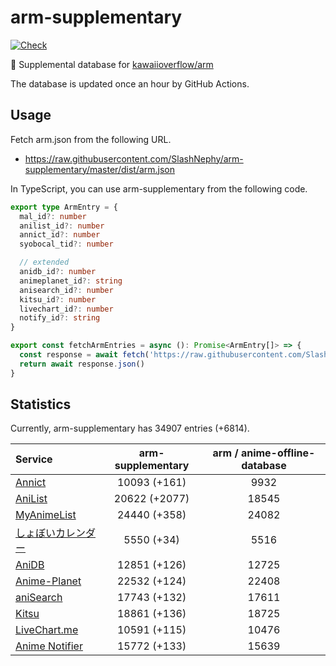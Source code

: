 # arm-supplementary

[![Check](https://github.com/SlashNephy/arm-supplementary/actions/workflows/check-node.yml/badge.svg)](https://github.com/SlashNephy/arm-supplementary/actions/workflows/check-node.yml)

💊 Supplemental database for [kawaiioverflow/arm](https://github.com/kawaiioverflow/arm)

The database is updated once an hour by GitHub Actions.

## Usage

Fetch arm.json from the following URL.

- https://raw.githubusercontent.com/SlashNephy/arm-supplementary/master/dist/arm.json

In TypeScript, you can use arm-supplementary from the following code.

```TypeScript
export type ArmEntry = {
  mal_id?: number
  anilist_id?: number
  annict_id?: number
  syobocal_tid?: number

  // extended
  anidb_id?: number
  animeplanet_id?: string
  anisearch_id?: number
  kitsu_id?: number
  livechart_id?: number
  notify_id?: string
}

export const fetchArmEntries = async (): Promise<ArmEntry[]> => {
  const response = await fetch('https://raw.githubusercontent.com/SlashNephy/arm-supplementary/master/dist/arm.json')
  return await response.json()
}
```

## Statistics

Currently, arm-supplementary has 34907 entries (+6814).

| Service                                     | arm-supplementary | arm / anime-offline-database |
| :------------------------------------------ | :---------------: | :--------------------------: |
| [Annict](https://annict.com)                |   10093 (+161)    |             9932             |
| [AniList](https://anilist.co)               |   20622 (+2077)   |            18545             |
| [MyAnimeList](https://myanimelist.net)      |   24440 (+358)    |            24082             |
| [しょぼいカレンダー](https://cal.syoboi.jp) |    5550 (+34)     |             5516             |
| [AniDB](https://anidb.net)                  |   12851 (+126)    |            12725             |
| [Anime-Planet](https://anime-planet.com)    |   22532 (+124)    |            22408             |
| [aniSearch](https://anisearch.com)          |   17743 (+132)    |            17611             |
| [Kitsu](https://kitsu.io)                   |   18861 (+136)    |            18725             |
| [LiveChart.me](https://livechart.me)        |   10591 (+115)    |            10476             |
| [Anime Notifier](https://notify.moe)        |   15772 (+133)    |            15639             |
